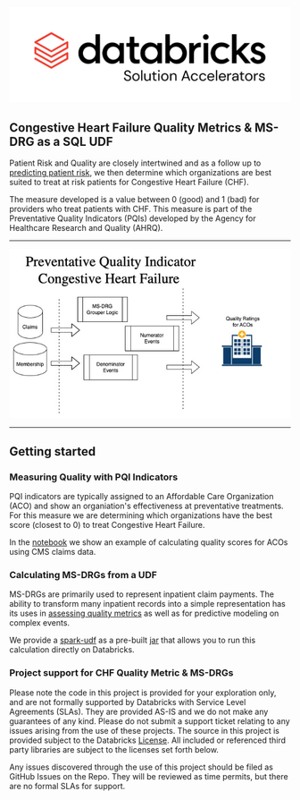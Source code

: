 ![image](https://raw.githubusercontent.com/databricks-industry-solutions/.github/main/profile/solacc_logo_wide.png)

## Congestive Heart Failure Quality Metrics & MS-DRG as a SQL UDF 

Patient Risk and Quality are closely intertwined and as a follow up to [predicting patient risk](https://github.com/databricks-industry-solutions/hls-patient-risk), we then determine which organizations are best suited to treat at risk patients for Congestive Heart Failure (CHF). 

The measure developed is a value between 0 (good) and 1 (bad) for providers who treat patients with CHF. This measure is part of the Preventative Quality Indicators (PQIs) developed by the Agency for Healthcare Research and Quality (AHRQ).
___

![image](./images/chf_pqi_flow.jpg)
___

## Getting started

### Measuring Quality with PQI Indicators 

PQI indicators are typically assigned to an Affordable Care Organization (ACO) and show an organiation's effectiveness at preventative treatments. For this measure we are determining which organizations have the best score (closest to 0) to treat Congestive Heart Failure. 

In the [notebook](./ahrq-chf-notebook) we show an example of calculating quality scores for ACOs using CMS claims data. 

### Calculating MS-DRGs from a UDF

MS-DRGs are primarily used to represent inpatient claim payments. The ability to transform many inpatient records into a simple representation has its uses in [assessing quality metrics](https://github.com/databricks-industry-solutions/CHF-care-quality/blob/main/ahrq-chf-notebook/chf-pqi-scoring.sql#L147) as well as for predictive modeling on complex events. 

We provide a [spark-udf](./ms-drg-udf) as a pre-built [jar](https://github.com/databricks-industry-solutions/CHF-care-quality/releases) that allows you to run this calculation directly on Databricks.

### Project support for CHF Quality Metric & MS-DRGs 

Please note the code in this project is provided for your exploration only, and are not formally supported by Databricks with Service Level Agreements (SLAs). They are provided AS-IS and we do not make any guarantees of any kind. Please do not submit a support ticket relating to any issues arising from the use of these projects. The source in this project is provided subject to the Databricks [License](./LICENSE). All included or referenced third party libraries are subject to the licenses set forth below.

Any issues discovered through the use of this project should be filed as GitHub Issues on the Repo. They will be reviewed as time permits, but there are no formal SLAs for support. 
